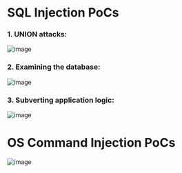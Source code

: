 # SQL Injection PoCs

### 1. UNION attacks:

![image](https://user-images.githubusercontent.com/61876488/139529122-5bd6158e-f31c-43e7-8438-bc25fc15395b.png)

### 2. Examining the database:

![image](https://user-images.githubusercontent.com/61876488/139529217-a784c437-0558-472b-869f-61cf41a87fd1.png)

### 3. Subverting application logic:

![image](https://user-images.githubusercontent.com/61876488/139529735-29e53b7a-ee28-43bc-8034-9efd7ebf7548.png)

# OS Command Injection PoCs

![image](https://user-images.githubusercontent.com/61876488/139530191-ddc26cb3-4daf-43a8-8546-7d2f07cc973d.png)



